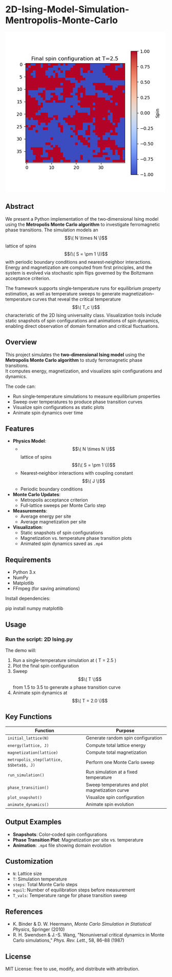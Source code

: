 # 2D-Ising-Model-Simulation-Mentropolis-Monte-Carlo

![](Snapshots.png)


## **Abstract**

We present a Python implementation of the two‑dimensional Ising model using the **Metropolis Monte Carlo algorithm** to investigate ferromagnetic phase transitions. The simulation models an $$\( N \times N \)$$ lattice of spins $$(\( S = \pm 1 \))$$ with periodic boundary conditions and nearest‑neighbor interactions. Energy and magnetization are computed from first principles, and the system is evolved via stochastic spin flips governed by the Boltzmann acceptance criterion.  

The framework supports single‑temperature runs for equilibrium property estimation, as well as temperature sweeps to generate magnetization–temperature curves that reveal the critical temperature $$\( T_c \)$$ characteristic of the 2D Ising universality class. Visualization tools include static snapshots of spin configurations and animations of spin dynamics, enabling direct observation of domain formation and critical fluctuations.  

## Overview
This project simulates the **two‑dimensional Ising model** using the **Metropolis Monte Carlo algorithm** to study ferromagnetic phase transitions.  
It computes energy, magnetization, and visualizes spin configurations and dynamics.

The code can:
- Run single‑temperature simulations to measure equilibrium properties
- Sweep over temperatures to produce phase transition curves
- Visualize spin configurations as static plots
- Animate spin dynamics over time


## Features
- **Physics Model**:
  - $$\( N \times N \)$$ lattice of spins $$(\( S = \pm 1 \))$$
  - Nearest‑neighbor interactions with coupling constant $$\( J \)$$
  - Periodic boundary conditions
- **Monte Carlo Updates**:
  - Metropolis acceptance criterion
  - Full‑lattice sweeps per Monte Carlo step
- **Measurements**:
  - Average energy per site
  - Average magnetization per site
- **Visualization**:
  - Static snapshots of spin configurations
  - Magnetization vs. temperature phase transition plots
  - Animated spin dynamics saved as `.mp4`



## Requirements
- Python 3.x
- NumPy
- Matplotlib
- FFmpeg (for saving animations)

Install dependencies:

pip install numpy matplotlib

## Usage

### Run the script: 2D Ising.py

The demo will:
1. Run a single‑temperature simulation at \( T = 2.5 \)
2. Plot the final spin configuration
3. Sweep $$\( T \)$$ from 1.5 to 3.5 to generate a phase transition curve
4. Animate spin dynamics at $$\( T = 2.0 \)$$

## Key Functions

| Function | Purpose |
|----------|---------|
| `initial_lattice(N)` | Generate random spin configuration |
| `energy(lattice, J)` | Compute total lattice energy |
| `magnetization(lattice)` | Compute total magnetization |
| `metropolis_step(lattice, $$beta$$, J)` | Perform one Monte Carlo sweep |
| `run_simulation()` | Run simulation at a fixed temperature |
| `phase_transition()` | Sweep temperatures and plot magnetization curve |
| `plot_snapshot()` | Visualize spin configuration |
| `animate_dynamics()` | Animate spin evolution |



## Output Examples
- **Snapshots**: Color‑coded spin configurations
- **Phase Transition Plot**: Magnetization per site vs. temperature
- **Animation**: `.mp4` file showing domain evolution



## Customization
- `N`: Lattice size
- `T`: Simulation temperature
- `steps`: Total Monte Carlo steps
- `equil`: Number of equilibration steps before measurement
- `T_vals`: Temperature range for phase transition sweep


## References
- K. Binder & D. W. Heermann, *Monte Carlo Simulation in Statistical Physics*, Springer (2010)
- R. H. Swendsen & J.-S. Wang, "Nonuniversal critical dynamics in Monte Carlo simulations," *Phys. Rev. Lett.*, 58, 86–88 (1987)


## License
MIT License: free to use, modify, and distribute with attribution.

